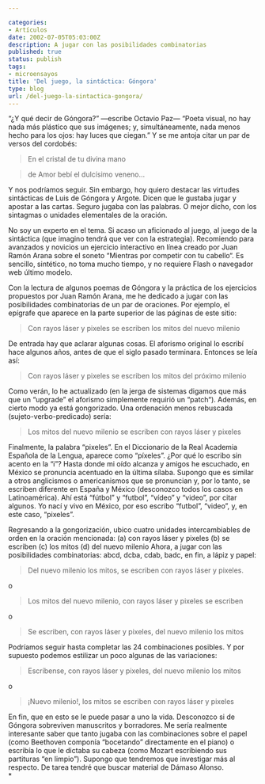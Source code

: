 ```yaml
---

categories:
- Artículos
date: 2002-07-05T05:03:00Z
description: A jugar con las posibilidades combinatorias
published: true
status: publish
tags:
- microensayos
title: 'Del juego, la sintáctica: Góngora'
type: blog
url: /del-juego-la-sintactica-gongora/
---
```


“¿Y qué decir de Góngora?” —escribe Octavio Paz— “Poeta visual, no hay nada más plástico que sus imágenes; y, simultáneamente, nada menos hecho para los ojos: hay luces que ciegan.” Y se me antoja citar un par de versos del cordobés:
<blockquote>En el cristal de tu divina mano</blockquote>
<blockquote>de Amor bebí el dulcísimo veneno…</blockquote>
Y nos podríamos seguir. Sin embargo, hoy quiero destacar las virtudes sintácticas de Luis de Góngora y Argote. Dicen que le gustaba jugar y apostar a las cartas. Seguro jugaba con las palabras. O mejor dicho, con los sintagmas o unidades elementales de la oración.

No soy un experto en el tema. Si acaso un aficionado al juego, al juego de la sintáctica (que imagino tendrá que ver con la estrategia). Recomiendo para avanzados y novicios un ejercicio interactivo en línea creado por Juan Ramón Arana sobre el soneto “Mientras por competir con tu cabello“. Es sencillo, sintético, no toma mucho tiempo, y no requiere Flash o navegador web último modelo.

Con la lectura de algunos poemas de Góngora y la práctica de los ejercicios propuestos por Juan Ramón Arana, me he dedicado a jugar con las posibilidades combinatorias de un par de oraciones. Por ejemplo, el epígrafe que aparece en la parte superior de las páginas de este sitio:
<blockquote>Con rayos láser y pixeles se escriben los mitos del nuevo milenio</blockquote>
De entrada hay que aclarar algunas cosas. El aforismo original lo escribí hace algunos años, antes de que el siglo pasado terminara. Entonces se leía así:
<blockquote>Con rayos láser y pixeles se escriben los mitos del próximo milenio</blockquote>
Como verán, lo he actualizado (en la jerga de sistemas digamos que más que un “upgrade” el aforismo simplemente requirió un “patch“). Además, en cierto modo ya está gongorizado. Una ordenación menos rebuscada (sujeto-verbo-predicado) sería:
<blockquote>Los mitos del nuevo milenio se escriben con rayos láser y pixeles</blockquote>
Finalmente, la palabra “pixeles”. En el Diccionario de la Real Academia Española de la Lengua, aparece como “píxeles”. ¿Por qué lo escribo sin acento en la “i”? Hasta donde mi oído alcanza y amigos he escuchado, en México se pronuncia acentuado en la última sílaba. Supongo que es similar a otros anglicismos o americanismos que se pronuncian y, por lo tanto, se escriben diferente en España y México (desconozco todos los casos en Latinoamérica). Ahí está “fútbol” y “futbol”, “vídeo” y “video”, por citar algunos. Yo nací y vivo en México, por eso escribo “futbol”, “video”, y, en este caso, “pixeles”.

Regresando a la gongorización, ubico cuatro unidades intercambiables de orden en la oración mencionada:
(a) con rayos láser y pixeles
(b) se escriben
(c) los mitos
(d) del nuevo milenio
Ahora, a jugar con las posibilidades combinatorias: abcd, dcba, cdab, badc, en fin, a lápiz y papel:
<blockquote>Del nuevo milenio los mitos, se escriben con rayos láser y pixeles.</blockquote>
o
<blockquote>Los mitos del nuevo milenio, con rayos láser y pixeles se escriben</blockquote>
o
<blockquote>Se escriben, con rayos láser y pixeles, del nuevo milenio los mitos</blockquote>
Podríamos seguir hasta completar las 24 combinaciones posibles. Y por supuesto podemos estilizar un poco algunas de las variaciones:
<blockquote>Escríbense, con rayos láser y pixeles, del nuevo milenio los mitos</blockquote>
o
<blockquote>¡Nuevo milenio!, los mitos se escriben con rayos láser y pixeles</blockquote>
En fin, que en esto se le puede pasar a uno la vida. Desconozco si de Góngora sobreviven manuscritos y borradores. Me sería realmente interesante saber que tanto jugaba con las combinaciones sobre el papel (como Beethoven componía “bocetando” directamente en el piano) o escribía lo que le dictaba su cabeza (como Mozart escribiendo sus partituras “en limpio”). Supongo que tendremos que investigar más al respecto. De tarea tendré que buscar material de Dámaso Alonso.

<div></div>
<div>*</div>
